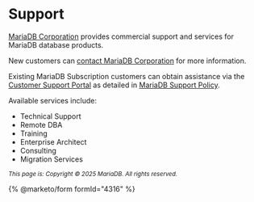 # Support

[MariaDB Corporation](https://mariadb.com/) provides commercial support and services for MariaDB database products.

New customers can [contact MariaDB Corporation](https://mariadb.com/contact/) for more information.

Existing MariaDB Subscription customers can obtain assistance via the [Customer Support Portal](https://customers.mariadb.com/) as detailed in [MariaDB Support Policy](https://mariadb.com/support-policy/).

Available services include:

* Technical Support
* Remote DBA
* Training
* Enterprise Architect
* Consulting
* Migration Services

<sub>_This page is: Copyright © 2025 MariaDB. All rights reserved._</sub>

{% @marketo/form formId="4316" %}
